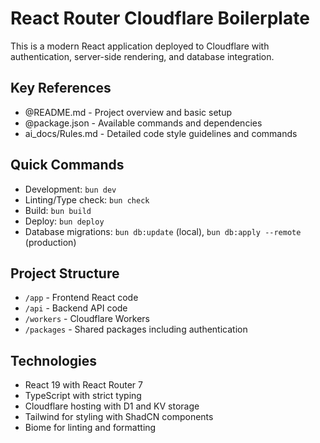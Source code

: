 # React Router Cloudflare Boilerplate

This is a modern React application deployed to Cloudflare with authentication, server-side rendering, and database integration.

## Key References
- @README.md - Project overview and basic setup
- @package.json - Available commands and dependencies
- ai_docs/Rules.md - Detailed code style guidelines and commands

## Quick Commands
- Development: `bun dev`
- Linting/Type check: `bun check`
- Build: `bun build`
- Deploy: `bun deploy`
- Database migrations: `bun db:update` (local), `bun db:apply --remote` (production)

## Project Structure
- `/app` - Frontend React code
- `/api` - Backend API code
- `/workers` - Cloudflare Workers
- `/packages` - Shared packages including authentication

## Technologies
- React 19 with React Router 7
- TypeScript with strict typing
- Cloudflare hosting with D1 and KV storage
- Tailwind for styling with ShadCN components
- Biome for linting and formatting